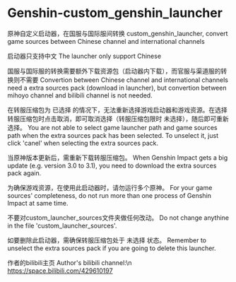 # Genshin-custom_genshin_launcher
原神自定义启动器，在国服与国际服间转换
custom_genshin_launcher, convert game sources between Chinese channel and international channels

启动器只支持中文
The launcher only support Chinese

国服与国际服的转换需要额外下载资源包（启动器内下载），而官服与渠道服的转换则不需要
Convertion between Chinese channel and international channels need a extra sources pack (download in launcher), but convertion between mihoyo channel and bilibili channel is not needed.

在转服压缩包为 已选择 的情况下，无法重新选择游戏启动器和游戏资源。在选择转服压缩包时点击取消，即可取消选择（转服压缩包限时 未选择），随后即可重新选择。
You are not able to select game launcher path and game sources path when the extra sources pack has been selected. To unselect it, just click 'canel' when selecting the extra sources pack.

当原神版本更新后，需重新下载转服压缩包。
When Genshin Impact gets a big update (e.g. version 3.0 to 3.1), you need to download the extra sources pack again.

为确保游戏资源，在使用此启动器时，请勿运行多个原神。
For your game sources' completeness, do not run more than one process of Genshin Impact at same time.

不要对custom_launcher_sources文件夹做任何改动。
Do not change anythine in the file 'custom_launcher_sources'.

如要删除此启动器，需确保转服压缩包处于 未选择 状态。
Remember to unselect the extra sources pack if you are going to delete this launcher.

作者的bilibili主页  Author's bilibili channel:\n
https://space.bilibili.com/429610197
